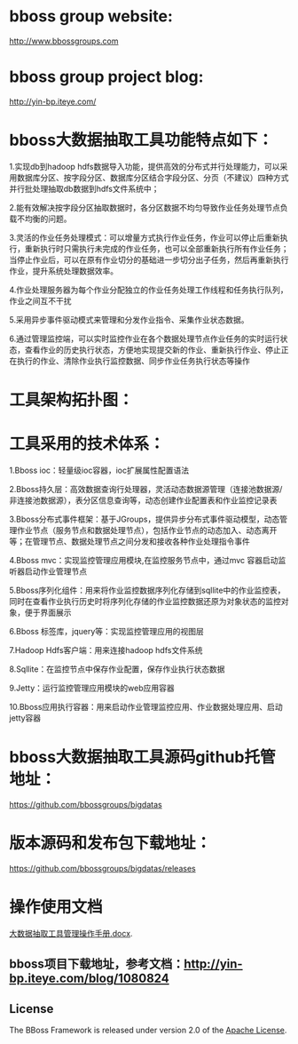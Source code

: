 ﻿# bboss group website:
http://www.bbossgroups.com

# bboss group project blog:
http://yin-bp.iteye.com/

# bboss大数据抽取工具功能特点如下：

1.实现db到hadoop hdfs数据导入功能，提供高效的分布式并行处理能力，可以采用数据库分区、按字段分区、数据库分区结合字段分区、分页（不建议）四种方式并行批处理抽取db数据到hdfs文件系统中；

2.能有效解决按字段分区抽取数据时，各分区数据不均匀导致作业任务处理节点负载不均衡的问题。

3.灵活的作业任务处理模式：可以增量方式执行作业任务，作业可以停止后重新执行，重新执行时只需执行未完成的作业任务，也可以全部重新执行所有作业任务；当停止作业后，可以在原有作业切分的基础进一步切分出子任务，然后再重新执行作业，提升系统处理数据效率。

4.作业处理服务器为每个作业分配独立的作业任务处理工作线程和任务执行队列，作业之间互不干扰

5.采用异步事件驱动模式来管理和分发作业指令、采集作业状态数据。

6.通过管理监控端，可以实时监控作业在各个数据处理节点作业任务的实时运行状态，查看作业的历史执行状态，方便地实现提交新的作业、重新执行作业、停止正在执行的作业、清除作业执行监控数据、同步作业任务执行状态等操作
# 工具架构拓扑图： 


# 工具采用的技术体系：

 1.Bboss ioc：轻量级ioc容器，ioc扩展属性配置语法
 
 2.Bboss持久层：高效数据查询行处理器，灵活动态数据源管理（连接池数据源/非连接池数据源），表分区信息查询等，动态创建作业配置表和作业监控记录表
 
 3.Bboss分布式事件框架：基于JGroups，提供异步分布式事件驱动模型，动态管理作业节点（服务节点和数据处理节点），包括作业节点的动态加入、动态离开等；在管理节点、数据处理节点之间分发和接收各种作业处理指令事件
 
 4.Bboss mvc：实现监控管理应用模块,在监控服务节点中，通过mvc 容器启动监听器启动作业管理节点
 
 5.Bboss序列化组件：用来将作业监控数据序列化存储到sqllite中的作业监控表，同时在查看作业执行历史时将序列化存储的作业监控数据还原为对象状态的监控对象，便于界面展示
 
 6.Bboss 标签库，jquery等：实现监控管理应用的视图层
 
 7.Hadoop Hdfs客户端：用来连接hadoop hdfs文件系统
 
 8.Sqllite：在监控节点中保存作业配置，保存作业执行状态数据
 
 9.Jetty：运行监控管理应用模块的web应用容器
 
 10.Bboss应用执行容器：用来启动作业管理监控应用、作业数据处理应用、启动jetty容器
# bboss大数据抽取工具源码github托管地址：
https://github.com/bbossgroups/bigdatas

# 版本源码和发布包下载地址：
https://github.com/bbossgroups/bigdatas/releases

# 操作使用文档
[大数据抽取工具管理操作手册.docx][].

## bboss项目下载地址，参考文档：http://yin-bp.iteye.com/blog/1080824

## License

The BBoss Framework is released under version 2.0 of the [Apache License][].

[Apache License]: http://www.apache.org/licenses/LICENSE-2.0
[大数据抽取工具管理操作手册.docx]: https://github.com/bbossgroups/bigdatas/blob/master/bigdatamonitor/%E5%A4%A7%E6%95%B0%E6%8D%AE%E6%8A%BD%E5%8F%96%E5%B7%A5%E5%85%B7%E7%AE%A1%E7%90%86%E6%93%8D%E4%BD%9C%E6%89%8B%E5%86%8C.docx?raw=true